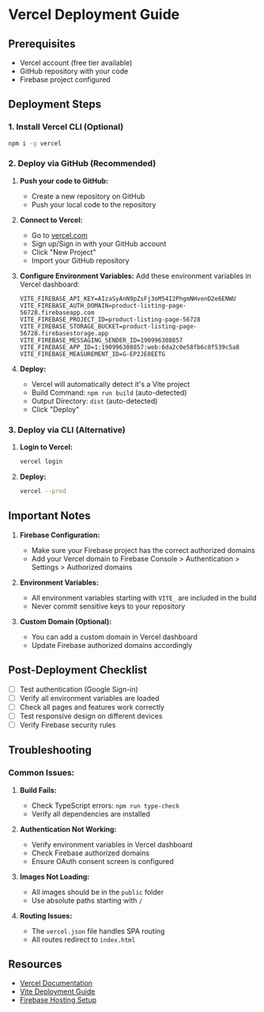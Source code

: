 # Vercel Deployment Guide

## Prerequisites

- Vercel account (free tier available)
- GitHub repository with your code
- Firebase project configured

## Deployment Steps

### 1. Install Vercel CLI (Optional)

```bash
npm i -g vercel
```

### 2. Deploy via GitHub (Recommended)

1. **Push your code to GitHub:**
   - Create a new repository on GitHub
   - Push your local code to the repository

2. **Connect to Vercel:**
   - Go to [vercel.com](https://vercel.com)
   - Sign up/Sign in with your GitHub account
   - Click "New Project"
   - Import your GitHub repository

3. **Configure Environment Variables:**
   Add these environment variables in Vercel dashboard:

   ```
   VITE_FIREBASE_API_KEY=AIzaSyAnN9pZsFj3oM54I2PhgmNHvenD2e6ENWU
   VITE_FIREBASE_AUTH_DOMAIN=product-listing-page-56728.firebaseapp.com
   VITE_FIREBASE_PROJECT_ID=product-listing-page-56728
   VITE_FIREBASE_STORAGE_BUCKET=product-listing-page-56728.firebasestorage.app
   VITE_FIREBASE_MESSAGING_SENDER_ID=190996308857
   VITE_FIREBASE_APP_ID=1:190996308857:web:6da2c0e58fb6c8f539c5a8
   VITE_FIREBASE_MEASUREMENT_ID=G-EP2JE0EETG
   ```

4. **Deploy:**
   - Vercel will automatically detect it's a Vite project
   - Build Command: `npm run build` (auto-detected)
   - Output Directory: `dist` (auto-detected)
   - Click "Deploy"

### 3. Deploy via CLI (Alternative)

1. **Login to Vercel:**

   ```bash
   vercel login
   ```

2. **Deploy:**
   ```bash
   vercel --prod
   ```

## Important Notes

1. **Firebase Configuration:**
   - Make sure your Firebase project has the correct authorized domains
   - Add your Vercel domain to Firebase Console > Authentication > Settings > Authorized domains

2. **Environment Variables:**
   - All environment variables starting with `VITE_` are included in the build
   - Never commit sensitive keys to your repository

3. **Custom Domain (Optional):**
   - You can add a custom domain in Vercel dashboard
   - Update Firebase authorized domains accordingly

## Post-Deployment Checklist

- [ ] Test authentication (Google Sign-in)
- [ ] Verify all environment variables are loaded
- [ ] Check all pages and features work correctly
- [ ] Test responsive design on different devices
- [ ] Verify Firebase security rules

## Troubleshooting

### Common Issues:

1. **Build Fails:**
   - Check TypeScript errors: `npm run type-check`
   - Verify all dependencies are installed

2. **Authentication Not Working:**
   - Verify environment variables in Vercel dashboard
   - Check Firebase authorized domains
   - Ensure OAuth consent screen is configured

3. **Images Not Loading:**
   - All images should be in the `public` folder
   - Use absolute paths starting with `/`

4. **Routing Issues:**
   - The `vercel.json` file handles SPA routing
   - All routes redirect to `index.html`

## Resources

- [Vercel Documentation](https://vercel.com/docs)
- [Vite Deployment Guide](https://vitejs.dev/guide/static-deploy.html)
- [Firebase Hosting Setup](https://firebase.google.com/docs/hosting)
